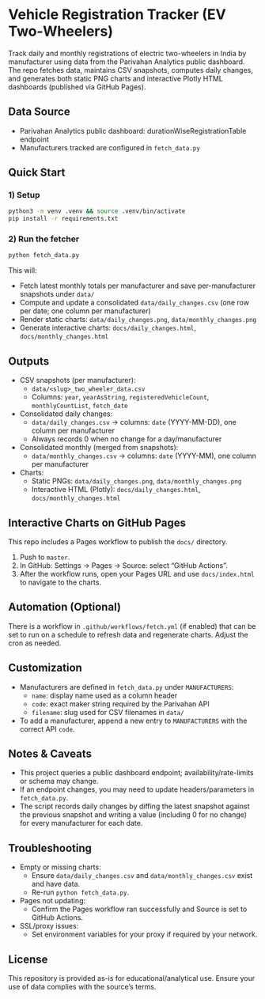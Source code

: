 # Vehicle Registration Tracker (EV Two-Wheelers)

Track daily and monthly registrations of electric two-wheelers in India by manufacturer using data from the Parivahan Analytics public dashboard. The repo fetches data, maintains CSV snapshots, computes daily changes, and generates both static PNG charts and interactive Plotly HTML dashboards (published via GitHub Pages).

## Data Source

- Parivahan Analytics public dashboard: durationWiseRegistrationTable endpoint
- Manufacturers tracked are configured in `fetch_data.py`

## Quick Start

### 1) Setup

```bash
python3 -m venv .venv && source .venv/bin/activate
pip install -r requirements.txt
```

### 2) Run the fetcher

```bash
python fetch_data.py
```

This will:

- Fetch latest monthly totals per manufacturer and save per-manufacturer snapshots under `data/`
- Compute and update a consolidated `data/daily_changes.csv` (one row per date; one column per manufacturer)
- Render static charts: `data/daily_changes.png`, `data/monthly_changes.png`
- Generate interactive charts: `docs/daily_changes.html`, `docs/monthly_changes.html`

## Outputs

- CSV snapshots (per manufacturer):
  - `data/<slug>_two_wheeler_data.csv`
  - Columns: `year`, `yearAsString`, `registeredVehicleCount`, `monthlyCountList`, `fetch_date`
- Consolidated daily changes:
  - `data/daily_changes.csv` → columns: `date` (YYYY-MM-DD), one column per manufacturer
  - Always records 0 when no change for a day/manufacturer
- Consolidated monthly (merged from snapshots):
  - `data/monthly_changes.csv` → columns: `date` (YYYY-MM), one column per manufacturer
- Charts:
  - Static PNGs: `data/daily_changes.png`, `data/monthly_changes.png`
  - Interactive HTML (Plotly): `docs/daily_changes.html`, `docs/monthly_changes.html`

## Interactive Charts on GitHub Pages

This repo includes a Pages workflow to publish the `docs/` directory.

1. Push to `master`.
2. In GitHub: Settings → Pages → Source: select “GitHub Actions”.
3. After the workflow runs, open your Pages URL and use `docs/index.html` to navigate to the charts.

## Automation (Optional)

There is a workflow in `.github/workflows/fetch.yml` (if enabled) that can be set to run on a schedule to refresh data and regenerate charts. Adjust the cron as needed.

## Customization

- Manufacturers are defined in `fetch_data.py` under `MANUFACTURERS`:
  - `name`: display name used as a column header
  - `code`: exact maker string required by the Parivahan API
  - `filename`: slug used for CSV filenames in `data/`
- To add a manufacturer, append a new entry to `MANUFACTURERS` with the correct API `code`.

## Notes & Caveats

- This project queries a public dashboard endpoint; availability/rate-limits or schema may change.
- If an endpoint changes, you may need to update headers/parameters in `fetch_data.py`.
- The script records daily changes by diffing the latest snapshot against the previous snapshot and writing a value (including 0 for no change) for every manufacturer for each date.

## Troubleshooting

- Empty or missing charts:
  - Ensure `data/daily_changes.csv` and `data/monthly_changes.csv` exist and have data.
  - Re-run `python fetch_data.py`.
- Pages not updating:
  - Confirm the Pages workflow ran successfully and Source is set to GitHub Actions.
- SSL/proxy issues:
  - Set environment variables for your proxy if required by your network.

## License

This repository is provided as-is for educational/analytical use. Ensure your use of data complies with the source’s terms.

